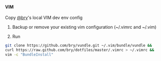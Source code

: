 #### VIM
Copy [@bry](https://github.com/bry)'s local VIM dev env config

1. Backup or remove your existing vim configuration (~/.vimrc and ~/.vim)

2. Run
```bash
git clone https://github.com/bry/vundle.git ~/.vim/bundle/vundle &&
curl https://raw.github.com/bry/dotfiles/master/.vimrc > ~/.vimrc &&
vim -c "BundleInstall"
```
